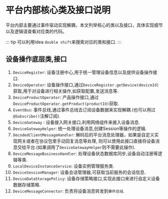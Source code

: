 # 平台内部核心类及接口说明

平台内部主要通过事件驱动实现解耦，本文列举核心的类以及接口，具体实现细节以及逻辑请查看对应类的代码。

::: tip
可以利用Idea `double shift`来搜索对应的类和接口.
:::

## 设备操作底层类,接口

1. `DeviceRegister`: 设备注册中心,用于统一管理设备信息以及提供设备操作接口.
2. `DeviceOperator`: 设备操作接口,通过`DeviceRegister.getDevice(deviceId)`获取,用于对设备进行相关操作,如获取配置,发送消息等.
3. `DeviceProductOperator`: 产品操作接口,通过`DeviceProductOperator.getProduct(productId)`获取.
4. `EventBus`: 事件总线,通过事件总线去订阅设备数据来实现解耦.(也可以用过`@Subscribe()`注解订阅).
5. `DeviceGateway` : 设备接入网关接口,利用网络组件来接入设备消息.
6. `DeviceGatewayHelper`: 统一处理设备消息,创建Session等操作的逻辑.
7. `DecodedClientMessageHandler`: 解码后的平台消息处理器，如果是自定义实现网关或者在协议包里手动回复消息等处理,
   则可以使用此接口直接将设备消息交给平台.(如果调用了`DeviceGatewayHelper`则不需要此操作).
8. `DeviceMessageBusinessHandler`: 处理设备状态数据库同步,设备自动注册等逻辑等类.
9. `LocalDeviceInstanceService`: 设备实例管理服务类.
10. `DeviceSessionManager`: 设备会话管理器,可获取当前服务的会话信息.
11. `DeviceDataStoragePolicy`: 设备存储策略接口,实现此接口来进行自定义设备数据存储策略.
12. `DeviceMessageConnector`: 负责将设备消息转发到`事件总线`.